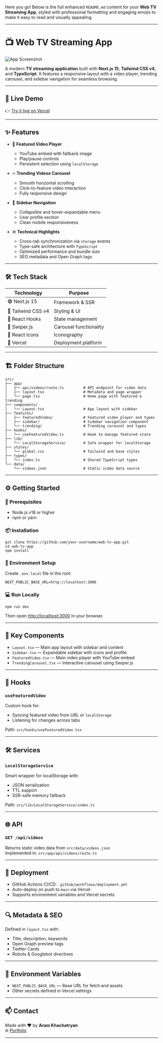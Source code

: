 Here you go! Below is the full enhanced `README.md` content for your **Web TV Streaming App**, styled with professional formatting and engaging emojis to make it easy to read and visually appealing.

---

# 📺 Web TV Streaming App

![App Screenshot](/public/images/screenshot.png)

A modern **TV streaming application** built with **Next.js 15**, **Tailwind CSS v4**, and **TypeScript**. It features a responsive layout with a video player, trending carousel, and sidebar navigation for seamless browsing.

---

## 🚀 Live Demo

👉 [Try it live on Vercel](https://web-tv-app.vercel.app)

---

## ✨ Features

- 🎥 **Featured Video Player**
  - YouTube embed with fallback image
  - Play/pause controls
  - Persistent selection using `localStorage`

- 🔥 **Trending Videos Carousel**
  - Smooth horizontal scrolling
  - Click-to-feature video interaction
  - Fully responsive design

- 🧭 **Sidebar Navigation**
  - Collapsible and hover-expandable menu
  - User profile section
  - Clean mobile responsiveness

- ⚙️ **Technical Highlights**
  - Cross-tab synchronization via `storage` events
  - Type-safe architecture with `TypeScript`
  - Optimized performance and bundle size
  - SEO metadata and Open Graph tags

---

## 🛠 Tech Stack

| Technology         | Purpose                |
|--------------------|------------------------|
| 🟣 Next.js 15       | Framework & SSR         |
| 🎨 Tailwind CSS v4 | Styling & UI            |
| 🔄 React Hooks      | State management        |
| 🎠 Swiper.js        | Carousel functionality  |
| 🧰 React Icons      | Iconography             |
| 🚀 Vercel           | Deployment platform     |

---

## 🏗 Folder Structure

```
src/
├── app/
│   ├── api/videos/route.ts         # API endpoint for video data
│   ├── layout.tsx                  # Metadata and page wrapper
│   └── page.tsx                    # Home page with featured & trending
├── components/
│   └── Layout.tsx                  # App layout with sidebar
├── features/
│   ├── featuredVideo/              # Featured video player and types
│   ├── sidebar/                    # Sidebar navigation component
│   └── trending/                   # Trending carousel and types
├── hooks/
│   └── useFeaturedVideo.ts         # Hook to manage featured state
├── lib/
│   └── LocalStorageService/        # Safe wrapper for localStorage
├── styles/
│   └── global.css                  # Tailwind and base styles
├── types/
│   └── index.ts                    # Shared TypeScript types
└── data/
    └── videos.json                 # Static video data source
```

---

## ⚙️ Getting Started

### 🔧 Prerequisites

- Node.js v18 or higher
- npm or yarn

### 📦 Installation

```
git clone https://github.com/your-username/web-tv-app.git
cd web-tv-app
npm install
```

### 🔑 Environment Setup

Create `.env.local` file in the root:

```
NEXT_PUBLIC_BASE_URL=http://localhost:3000
```

### 💻 Run Locally

```
npm run dev
```

Then open [http://localhost:3000](http://localhost:3000) in your browser.

---

## 🧠 Key Components

- `Layout.tsx` — Main app layout with sidebar and content
- `Sidebar.tsx` — Expandable sidebar with icons and profile
- `FeaturedVideo.tsx` — Main video player with YouTube embed
- `TrendingCarousel.tsx` — Interactive carousel using Swiper.js

---

## 🔌 Hooks

### `useFeaturedVideo`

Custom hook for:
- Syncing featured video from URL or `localStorage`
- Listening for changes across tabs

Path: `src/hooks/useFeaturedVideo.tsx`

---

## 🛠️ Services

### `LocalStorageService`

Smart wrapper for localStorage with:

- JSON serialization
- TTL support
- SSR-safe memory fallback

Path: `src/lib/LocalStorageService/index.ts`

---

## 🌐 API

### `GET /api/videos`

Returns static video data from `src/data/videos.json`  
Implemented in: `src/app/api/videos/route.ts`

---

## 🚢 Deployment

- GitHub Actions CI/CD: `.github/workflows/deployment.yml`
- Auto-deploy on push to `main` via Vercel
- Supports environment variables and Vercel secrets

---

## 🔍 Metadata & SEO

Defined in `layout.tsx` with:

- Title, description, keywords
- Open Graph preview tags
- Twitter Cards
- Robots & Googlebot directives

---

## 🧪 Environment Variables

- `NEXT_PUBLIC_BASE_URL` — Base URL for fetch and assets
- Other secrets defined in Vercel settings

---

## 📫 Contact

Made with ❤️ by **Aram Khachatryan**  
🌐 [Portfolio](https://khachatryan-dev.vercel.app)

---
